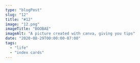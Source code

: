 ```yaml
---
type: "blogPost"
slug: "12"
title: "#12"
image: "12.png"
imageTitle: "BOOBAE"
imageAlt: "A picture created with canva, giving you tips"
date: "2020-08-29T00:00:00-07:00"
tags:
  - "life"
  - "index cards"
---
```


